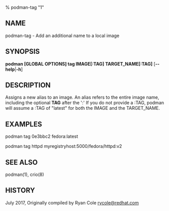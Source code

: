 % podman-tag "1"

## NAME
podman\-tag - Add an additional name to a local image

## SYNOPSIS
**podman [GLOBAL OPTIONS] tag IMAGE[:TAG] TARGET_NAME[:TAG]**
[**--help**|**-h**]

## DESCRIPTION
Assigns a new alias to an image.  An alias refers to the entire image name, including the optional
**TAG** after the ':' If you do not provide a :TAG, podman will assume a :TAG of "latest" for both
the IMAGE and the TARGET_NAME.


## EXAMPLES

  podman tag 0e3bbc2 fedora:latest

  podman tag httpd myregistryhost:5000/fedora/httpd:v2

## SEE ALSO
podman(1), crio(8)

## HISTORY
July 2017, Originally compiled by Ryan Cole <rycole@redhat.com>
